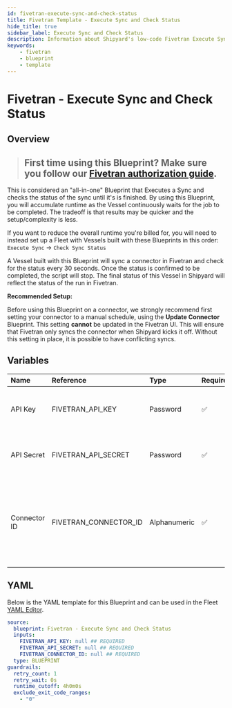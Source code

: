 ```yaml
---
id: fivetran-execute-sync-and-check-status
title: Fivetran Template - Execute Sync and Check Status
hide_title: true
sidebar_label: Execute Sync and Check Status
description: Information about Shipyard's low-code Fivetran Execute Sync and Check Status blueprint. Execute a sync against an existing connector in the Fivetran interface and wait for the sync to finish.
keywords:
    - fivetran
    - blueprint
    - template
---
```


# Fivetran - Execute Sync and Check Status

## Overview

> ## **First time using this Blueprint? Make sure you follow our [Fivetran authorization guide](https://www.shipyardapp.com/docs/blueprint-library/fivetran/fivetran-authorization/)**.

This is considered an "all-in-one" Blueprint that Executes a Sync and checks the status of the sync until it's is finished. By using this Blueprint, you will accumulate runtime as the Vessel continuously waits for the job to be completed. The tradeoff is that results may be quicker and the setup/complexity is less.

If you want to reduce the overall runtime you're billed for, you will need to instead set up a Fleet with Vessels built with these Blueprints in this order:
`Execute Sync` -> `Check Sync Status`

A Vessel built with this Blueprint will sync a connector in Fivetran and check for the status every 30 seconds. Once the status is confirmed to be completed, the script will stop. The final status of this Vessel in Shipyard will reflect the status of the run in Fivetran.

**Recommended Setup:**

Before using this Blueprint on a connector, we strongly recommend first setting your connector to a manual schedule, using the **Update Connector** Blueprint. This setting **cannot** be updated in the Fivetran UI. This will ensure that Fivetran only syncs the connector when Shipyard kicks it off. Without this setting in place, it is possible to have conflicting syncs.



## Variables

| Name | Reference | Type | Required | Default | Options | Description |
|:---|:---|:---|:---|:---|:---|:---|
| API Key | FIVETRAN_API_KEY | Password | :white_check_mark: | - | - | Your account's unique API Key for Fivetran. |
| API Secret | FIVETRAN_API_SECRET | Password | :white_check_mark: | - | - | Your account's unique API Secret for Fivetran. |
| Connector ID | FIVETRAN_CONNECTOR_ID | Alphanumeric | :white_check_mark: | - | - | The unique ID associated with a connector. Typically two words separated by an underscore. |


## YAML

Below is the YAML template for this Blueprint and can be used in the Fleet [YAML Editor](../../reference/fleets/yaml-editor.md).

```yaml
source:
  blueprint: Fivetran - Execute Sync and Check Status
  inputs:
    FIVETRAN_API_KEY: null ## REQUIRED
    FIVETRAN_API_SECRET: null ## REQUIRED
    FIVETRAN_CONNECTOR_ID: null ## REQUIRED
  type: BLUEPRINT
guardrails:
  retry_count: 1
  retry_wait: 0s
  runtime_cutoff: 4h0m0s
  exclude_exit_code_ranges:
    - "0"
```
